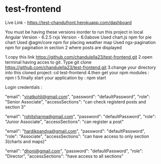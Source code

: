 # test-frontend 
Live Link - https://test-chandufront.herokuapp.com/dashboard

You must be having these versions inorder to run this project in local
Angular Version - 6.2.5
rxjs Version - 6.0above
Used chart.js npm for pie chart
Used @agm/core npm for placing weather map
Used ngx-pagination npm for pagination in section 2 where posts are displayed

1.copy this link https://github.com/chandulella23/test-frontend.git
2.open terminal having acces to git. Type git clone https://github.com/chandulella23/test-frontend.git
3.change your directory into this cloned project:  cd test-frontend
4.then get your npm modules : npm i
5.finally start your application by :  npm start


Login credentials :

"email": "viratkohli@gmail.com",
"password": "defaultPassword",
"role": "Senior Associate",
"accessSections": "can check registerd posts and section 3"


"email": "rohitsharma@gmail.com",
"password": "defaultPassword",
"role": "Junior Associate",
"accessSections": "can register a post"

"email": "hardikpandya@gmail.com",
"password": "defaultPassword",
"role": "Associate",
"accessSections": "can have access to only section 3(charts and maps)"

"email": "dhoni@gmail.com",
"password": "defaultPassword",
"role": "Director",
"accessSections": "have access to all sections"
